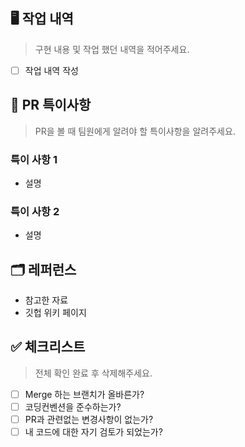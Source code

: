 ## 🖥️ 작업 내역

> 구현 내용 및 작업 했던 내역을 적어주세요.
> 
- [ ]  작업 내역 작성

## 📌 PR 특이사항 

> PR을 볼 때 팀원에게 알려야 할 특이사항을 알려주세요.
> 
### 특이 사항 1
- 설명
### 특이 사항 2
- 설명

## 🗂️ 레퍼런스

- 참고한 자료
- 깃헙 위키 페이지

## ✅ 체크리스트
> 전체 확인 완료 후 삭제해주세요.

- [ ]  Merge 하는 브랜치가 올바른가?
- [ ]  코딩컨벤션을 준수하는가?
- [ ]  PR과 관련없는 변경사항이 없는가?
- [ ]  내 코드에 대한 자기 검토가 되었는가?
